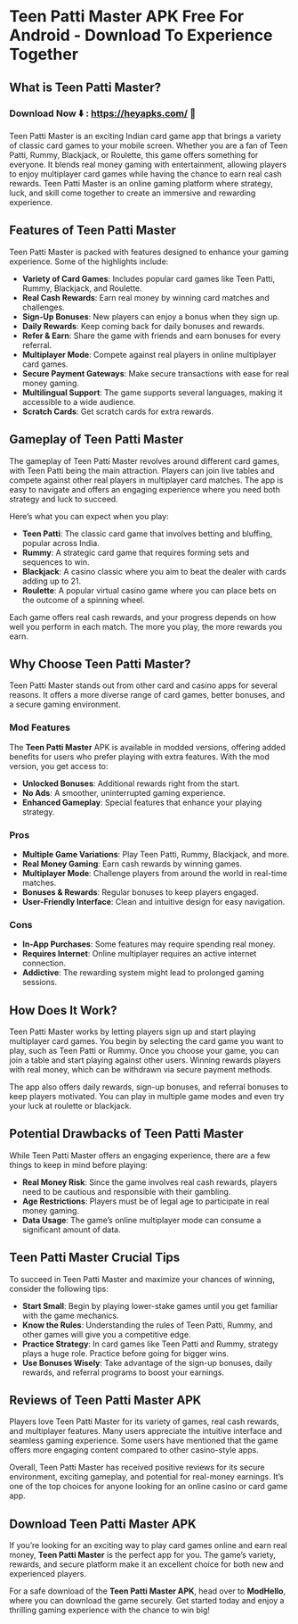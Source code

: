 # Teen Patti Master APK Free For Android - Download To Experience Together 

## What is Teen Patti Master?

### Download Now ⬇️ : https://heyapks.com/ 📲

Teen Patti Master is an exciting Indian card game app that brings a variety of classic card games to your mobile screen. Whether you are a fan of Teen Patti, Rummy, Blackjack, or Roulette, this game offers something for everyone. It blends real money gaming with entertainment, allowing players to enjoy multiplayer card games while having the chance to earn real cash rewards. Teen Patti Master is an online gaming platform where strategy, luck, and skill come together to create an immersive and rewarding experience.


## Features of Teen Patti Master

Teen Patti Master is packed with features designed to enhance your gaming experience. Some of the highlights include:

- **Variety of Card Games**: Includes popular card games like Teen Patti, Rummy, Blackjack, and Roulette.
- **Real Cash Rewards**: Earn real money by winning card matches and challenges.
- **Sign-Up Bonuses**: New players can enjoy a bonus when they sign up.
- **Daily Rewards**: Keep coming back for daily bonuses and rewards.
- **Refer & Earn**: Share the game with friends and earn bonuses for every referral.
- **Multiplayer Mode**: Compete against real players in online multiplayer card games.
- **Secure Payment Gateways**: Make secure transactions with ease for real money gaming.
- **Multilingual Support**: The game supports several languages, making it accessible to a wide audience.
- **Scratch Cards**: Get scratch cards for extra rewards.

## Gameplay of Teen Patti Master

The gameplay of Teen Patti Master revolves around different card games, with Teen Patti being the main attraction. Players can join live tables and compete against other real players in multiplayer card matches. The app is easy to navigate and offers an engaging experience where you need both strategy and luck to succeed.

Here’s what you can expect when you play:

- **Teen Patti**: The classic card game that involves betting and bluffing, popular across India.
- **Rummy**: A strategic card game that requires forming sets and sequences to win.
- **Blackjack**: A casino classic where you aim to beat the dealer with cards adding up to 21.
- **Roulette**: A popular virtual casino game where you can place bets on the outcome of a spinning wheel.

Each game offers real cash rewards, and your progress depends on how well you perform in each match. The more you play, the more rewards you earn.

## Why Choose Teen Patti Master?

Teen Patti Master stands out from other card and casino apps for several reasons. It offers a more diverse range of card games, better bonuses, and a secure gaming environment.

### Mod Features

The **Teen Patti Master** APK is available in modded versions, offering added benefits for users who prefer playing with extra features. With the mod version, you get access to:

- **Unlocked Bonuses**: Additional rewards right from the start.
- **No Ads**: A smoother, uninterrupted gaming experience.
- **Enhanced Gameplay**: Special features that enhance your playing strategy.

### Pros

- **Multiple Game Variations**: Play Teen Patti, Rummy, Blackjack, and more.
- **Real Money Gaming**: Earn cash rewards by winning games.
- **Multiplayer Mode**: Challenge players from around the world in real-time matches.
- **Bonuses & Rewards**: Regular bonuses to keep players engaged.
- **User-Friendly Interface**: Clean and intuitive design for easy navigation.

### Cons

- **In-App Purchases**: Some features may require spending real money.
- **Requires Internet**: Online multiplayer requires an active internet connection.
- **Addictive**: The rewarding system might lead to prolonged gaming sessions.

## How Does It Work?

Teen Patti Master works by letting players sign up and start playing multiplayer card games. You begin by selecting the card game you want to play, such as Teen Patti or Rummy. Once you choose your game, you can join a table and start playing against other users. Winning rewards players with real money, which can be withdrawn via secure payment methods.

The app also offers daily rewards, sign-up bonuses, and referral bonuses to keep players motivated. You can play in multiple game modes and even try your luck at roulette or blackjack.

## Potential Drawbacks of Teen Patti Master

While Teen Patti Master offers an engaging experience, there are a few things to keep in mind before playing:

- **Real Money Risk**: Since the game involves real cash rewards, players need to be cautious and responsible with their gambling.
- **Age Restrictions**: Players must be of legal age to participate in real money gaming.
- **Data Usage**: The game’s online multiplayer mode can consume a significant amount of data.

## Teen Patti Master Crucial Tips

To succeed in Teen Patti Master and maximize your chances of winning, consider the following tips:

- **Start Small**: Begin by playing lower-stake games until you get familiar with the game mechanics.
- **Know the Rules**: Understanding the rules of Teen Patti, Rummy, and other games will give you a competitive edge.
- **Practice Strategy**: In card games like Teen Patti and Rummy, strategy plays a huge role. Practice before going for bigger wins.
- **Use Bonuses Wisely**: Take advantage of the sign-up bonuses, daily rewards, and referral programs to boost your earnings.

## Reviews of Teen Patti Master APK

Players love Teen Patti Master for its variety of games, real cash rewards, and multiplayer features. Many users appreciate the intuitive interface and seamless gaming experience. Some users have mentioned that the game offers more engaging content compared to other casino-style apps.

Overall, Teen Patti Master has received positive reviews for its secure environment, exciting gameplay, and potential for real-money earnings. It’s one of the top choices for anyone looking for an online casino or card game app.

## Download Teen Patti Master APK

If you’re looking for an exciting way to play card games online and earn real money, **Teen Patti Master** is the perfect app for you. The game’s variety, rewards, and secure platform make it an excellent choice for both new and experienced players. 

For a safe download of the **Teen Patti Master APK**, head over to **ModHello**, where you can download the game securely. Get started today and enjoy a thrilling gaming experience with the chance to win big!
